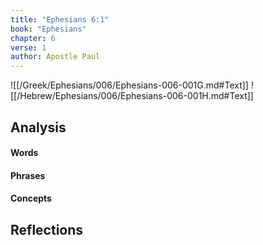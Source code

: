 ```yaml
---
title: "Ephesians 6:1"
book: "Ephesians"
chapter: 6
verse: 1
author: Apostle Paul
---
```

![[/Greek/Ephesians/006/Ephesians-006-001G.md#Text]]
![[/Hebrew/Ephesians/006/Ephesians-006-001H.md#Text]]

## Analysis

#### Words

#### Phrases

#### Concepts

## Reflections
